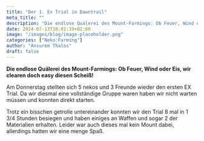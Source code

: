 ```yaml
---
title: "Der 1. Ex Trial in Dawntrail"
meta_title: ""
description: "Die endlose Quälerei des Mount-Farmings: Ob Feuer, Wind oder Eis, wir clearen doch easy diesen Scheiß!"
date: 2024-07-13T10:01:19+02:00
image: "/images/blog/image-placeholder.png"
categories: ["Neko:Farming"]
author: "Ansurem Thalos"
draft: false
---
```


**Die endlose Quälerei des Mount-Farmings: Ob Feuer, Wind oder Eis, wir clearen doch easy diesen Scheiß!**

Am Donnerstag stellten sich 5 nekos und 3 Freunde wieder den ersten EX Trial.
Da wir diesmal eine vollständige Gruppe waren haben wir nicht warten müssen und konnten direkt starten.

Trotz ein bisschen getrolle untereinander konnten wir den Trial 8 mal in 1 3/4 Stunden besiegen und 
haben einiges an Waffen und sogar 2 der Materialien erhalten.
Leider war auch dieses mal kein Mount dabei, allerdings hatten wir eine menge Spaß.